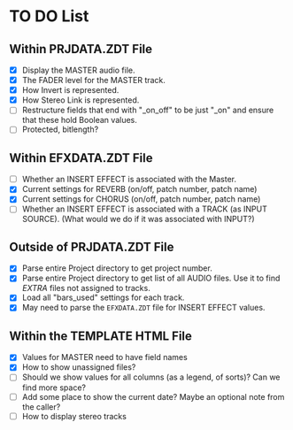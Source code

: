 # TO DO List

## Within PRJDATA.ZDT File

* [x] Display the MASTER audio file.
* [x] The FADER level for the MASTER track.
* [x] How Invert is represented.
* [x] How Stereo Link is represented.
* [ ] Restructure fields that end with "_on_off" to be just "_on" and ensure that these hold Boolean values.
* [ ] Protected, bitlength?

## Within EFXDATA.ZDT File

* [ ] Whether an INSERT EFFECT is associated with the Master.
* [x] Current settings for REVERB (on/off, patch number, patch name)
* [x] Current settings for CHORUS (on/off, patch number, patch name)
* [ ] Whether an INSERT EFFECT is associated with a TRACK (as INPUT SOURCE). (What would we do if it was associated with INPUT?)

## Outside of PRJDATA.ZDT File

* [x] Parse entire Project directory to get project number.
* [x] Parse entire Project directory to get list of all AUDIO files. Use it to find *EXTRA* files not assigned to tracks.
* [x] Load all "bars_used" settings for each track.
* [x] May need to parse the `EFXDATA.ZDT` file for INSERT EFFECT values.

## Within the TEMPLATE HTML File

* [x] Values for MASTER need to have field names
* [x] How to show unassigned files?
* [ ] Should we show values for all columns (as a legend, of sorts)? Can we find more space?
* [ ] Add some place to show the current date? Maybe an optional note from the caller?
* [ ] How to display stereo tracks